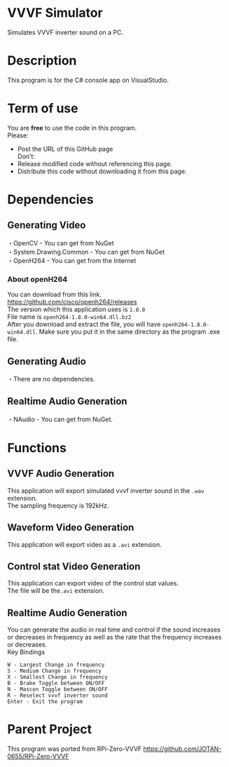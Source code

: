 # VVVF Simulator
Simulates VVVF inverter sound on a PC.

# Description
This program is for the C# console app on VisualStudio.<br>

# Term of use
You are **free** to use the code in this program.<br>
Please:<br>
 - Post the URL of this GitHub page<br>
Don’t:<br>
 - Release modified code without referencing this page.<br>
 - Distribute this code without downloading it from this page.<br>

# Dependencies
## Generating Video
・OpenCV - You can get from NuGet<br>
・System.Drawing.Common - You can get from NuGet<br>
・OpenH264 - You can get from the Internet<br>

### About openH264
You can download from this link.<br>
https://github.com/cisco/openh264/releases<br>
The version which this application uses is `1.8.0`<br>
File name is `openh264-1.8.0-win64.dll.bz2`<br>
After you download and extract the file, you will have `openh264-1.8.0-win64.dll`. Make sure you put it in the same directory as the program .exe file.<br>

## Generating Audio
・There are no dependencies.

## Realtime Audio Generation
・NAudio - You can get from NuGet.

# Functions
## VVVF Audio Generation
This application will export simulated vvvf inverter sound in the `.wav` extension.<br>
The sampling frequency is 192kHz.<br>

## Waveform Video Generation
This application will export video as a `.avi` extension.

## Control stat Video Generation
This application can export video of the control stat values.<br>
The file will be the`.avi` extension. <br>

## Realtime Audio Generation
You can generate the audio in real time and control if the sound increases or decreases in frequency as well as the rate that the frequency increases or decreases. <br>
Key Bindings<br>
```
W - Largest Change in frequency
S - Medium Change in frequency
X - Smallest Change in frequency
B - Brake Toggle between ON/OFF
N - Mascon Toggle between ON/OFF 
R - Reselect vvvf inverter sound
Enter - Exit the program
```

# Parent Project
This program was ported from RPi-Zero-VVVF
https://github.com/JOTAN-0655/RPi-Zero-VVVF
